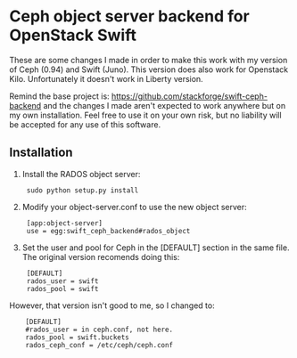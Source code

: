 Ceph object server backend for OpenStack Swift
==============================================

These are some changes I made in order to make this work with my version of Ceph (0.94) and Swift (Juno). This version does also work for Openstack Kilo. Unfortunately it doesn't work in Liberty version.

Remind the base project is:  https://github.com/stackforge/swift-ceph-backend and the changes I made aren't expected to work anywhere but on my own installation. Feel free to use it on your own risk, but no liability will be accepted for any use of this software.

Installation
------------

1. Install the RADOS object server:

        sudo python setup.py install

2. Modify your object-server.conf to use the new object server:

        [app:object-server]
        use = egg:swift_ceph_backend#rados_object

3. Set the user and pool for Ceph in the [DEFAULT] section in the same file. The original version recomends doing this:

        [DEFAULT]
        rados_user = swift
        rados_pool = swift

However, that version isn't good to me, so I changed to:

        [DEFAULT]
        #rados_user = in ceph.conf, not here.
        rados_pool = swift.buckets
        rados_ceph_conf = /etc/ceph/ceph.conf

